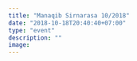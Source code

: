 ```yaml
---
title: "Manaqib Sirnarasa 10/2018"
date: "2018-10-18T20:40:40+07:00"
type: "event"
description: ""
image:  
---
```


